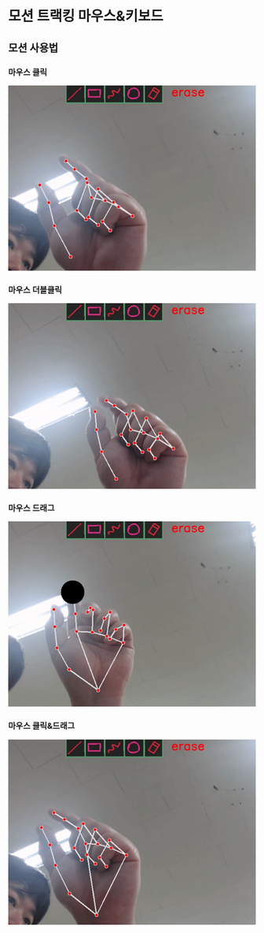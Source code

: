 # 모션 트랙킹 마우스&키보드


## 모션 사용법

### 마우스 클릭
![마우스 클릭](proofvideo/mouseclick.gif)

### 마우스 더블클릭
![마우스 더블클릭](proofvideo/mousedoubleclick.gif)

### 마우스 드래그
![마우스 드래그](proofvideo/mousedrag.gif)

### 마우스 클릭&드래그
![마우스 클릭&드래그](proofvideo/mouseclickdrag.gif)

